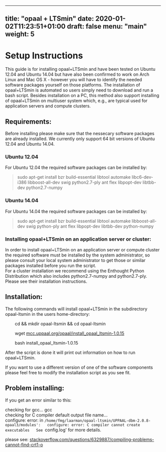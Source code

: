 
---
title: "opaal + LTSmin"
date: 2020-01-02T11:23:51+01:00
draft: false
menu: "main"
weight: 5
---


# Setup Instructions

</div>

This guide is for installing opaal+LTSmin and have been tested on Ubuntu 12.04 and Ubuntu 14.04 but have also been confirmed to work on Arch Linux and Mac OS X - however you will have to identify the needed software packages yourself on those platforms. The installation of opaal+LTSmin is automated so users simply need to download and run a bash script. Besides installation on a PC, this method also support installing of opaal+LTSmin on multiuser system which, e.g., are typical used for application servers and compute clusters.

## Requirements:

Before installing please make sure that the nessecary software packages are already installed. We currently only support 64 bit versions of Ubuntu 12.04 and Ubuntu 14.04\.

### Ubuntu 12.04

For Ubuntu 12.04 the required software packages can be installed by:

<div class="indent">

> sudo apt-get install bzr build-essential libtool automake libc6-dev-i386 libboost-all-dev swig python2.7-ply ant flex libpopt-dev libtbb-dev python2.7-numpy

</div>

### Ubuntu 14.04

For Ubuntu 14.04 the required software packages can be installed by:

<div class="indent">

> sudo apt-get install bzr build-essential libtool automake libboost-all-dev swig python-ply ant flex libpopt-dev libtbb-dev python-numpy

</div>

### Installing opaal+LTSmin on an application server or cluster:

In order to install opaal+LTSmin on an application server or compute cluster the required software must be installed by the system administrator, so please consult your local system administrator to get those or similar packages installed before you run the script.  
For a cluster installation we recommend using the Enthought Python Distribution which also includes python2.7-numpy and python2.7-ply. Please see their installation instructions.

## Installation:

The following commands will install opaal+LTSmin in the subdirectory opaal-ltsmin in the users home-directory:  

        cd && mkdir opaal-ltsmin && cd opaal-ltsmin  

        wget [mcc.uppaal.org/opaal/install_opaal_ltsmin-1.0.15](http://mcc.uppaal.org/opaal/install_opaal_ltsmin-1.0.15)  

        bash install_opaal_ltsmin-1.0.15  

After the script is done it will print out information on how to run opaal+LTSmin.  

If you want to use a different version of one of the software components please feel free to modify the installation script as you see fit.  

## Problem installing:

If you get an error similar to this:

checking for gcc... gcc  
checking for C compiler default output file name...   
configure: error: in `/home/fmg/laarman/opaal-ltsmin/UPPAAL-dbm-2.0.8-opaal3/modules':  
configure: error: C compiler cannot create executables  
See `config.log' for more details.

please see: [stackoverflow.com/questions/6329887/compiling-problems-cannot-find-crt1-o](http://stackoverflow.com/questions/6329887/compiling-problems-cannot-find-crt1-o)

